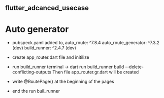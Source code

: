 ## flutter_adcanced_usecase

# Auto generator
- pubspeck.yaml added to,
auto_route: ^7.8.4
auto_route_generator: ^7.3.2 (dev)
build_runner: ^2.4.7 (dev)

- create app_router.dart file and initilize 

- run build_runner
terminal -> dart run build_runner build --delete-conflicting-outputs
Then file app_router.gr.dart will be created

- write @RoutePage() at the beginning of the pages

- end the run buil_runner
